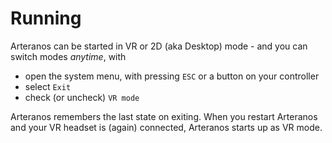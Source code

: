 # Running

Arteranos can be started in VR or 2D (aka Desktop) mode - and you can switch modes _anytime_, with

* open the system menu, with pressing `ESC` or a button on your controller
* select `Exit`
* check (or uncheck) `VR mode`

Arteranos remembers the last state on exiting. When you restart Arteranos and your VR headset is (again) connected, Arteranos starts up as VR mode.
